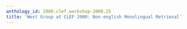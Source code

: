 ```yaml
---
anthology_id: 2000.clef_workshop-2000.25
title: 'West Group at CLEF 2000: Non-english Monolingual Retrieval'
---
```

